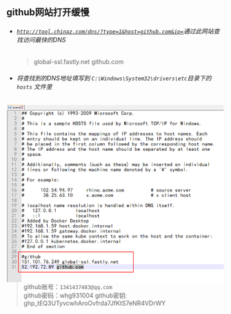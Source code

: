 ## github网站打开缓慢

-   ###### [`http://tool.chinaz.com/dns/?type=1&host=github.com&ip=`](http://tool.chinaz.com/dns/?type=1&host=github.com&ip=)通过此网站查找访问最快的DNS

    >   global-ssl.fastly.net 
    >   github.com

-   ###### 将查找到的DNS地址填写到 `C:\Windows\System32\drivers\etc`目录下的 `hosts` 文件里

<img src=".\image\1.png" align="left">



>   github账号：``1341437483@qq.com``  
>   github密码：whg931004
>   github密钥: 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

